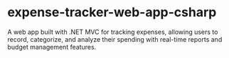 # expense-tracker-web-app-csharp
A web app built with .NET MVC for tracking expenses, allowing users to record, categorize, and analyze their spending with real-time reports and budget management features.
